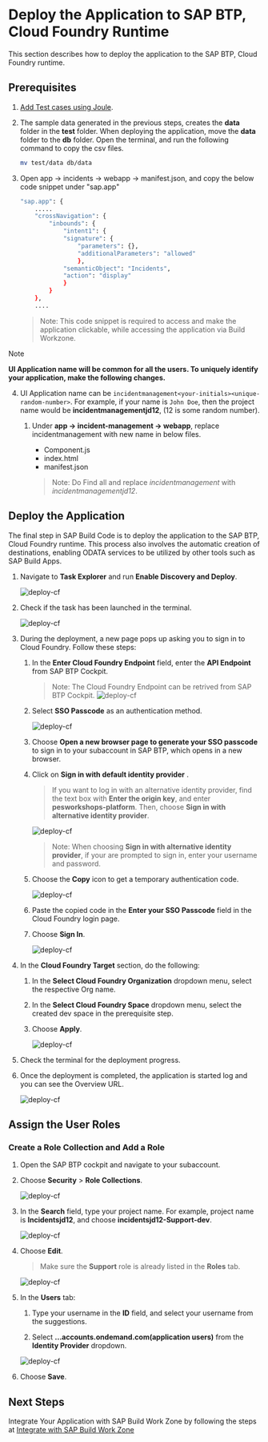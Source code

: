 # Deploy the Application to SAP BTP, Cloud Foundry Runtime

This section describes how to deploy the application to the SAP BTP, Cloud Foundry runtime.

## Prerequisites

1. [Add Test cases using Joule](./testcase.md).
 
2. The sample data generated in the previous steps, creates the **data** folder in the **test** folder. When deploying the application, move the **data** folder to the **db** folder. Open the terminal, and run the following command to copy the csv files.

    ```sh
    mv test/data db/data
    ```

3. Open app &rarr; incidents &rarr; webapp &rarr; manifest.json, and copy the below code snippet under "sap.app"

    ```sh
    "sap.app": {
        .....
        "crossNavigation": {
            "inbounds": {
                "intent1": {
                "signature": {
                    "parameters": {},
                    "additionalParameters": "allowed"
                    },
                "semanticObject": "Incidents",
                "action": "display"
                }
            }
        },
        ....
    ```

    > Note: This code snippet is required to access and make the application clickable, while accessing the application via Build Workzone.


> [!Note]
> **UI Application name will be common for all the users. To uniquely identify your application, make the following changes.**

4. UI Application name can be `incidentmanagement<your-initials><unique-random-number>`. For example, if your name is `John Doe`, then the project name would be **incidentmanagementjd12**, (12 is some random number). 

    1. Under **app -> incident-management -> webapp**, replace incidentmanagement with new name in below files.

        - Component.js
        - index.html
        - manifest.json

        > Note: Do Find all and replace *incidentmanagement* with *incidentmanagementjd12*. 


## Deploy the Application

The final step in SAP Build Code is to deploy the application to the SAP BTP, Cloud Foundry runtime. This process also involves the automatic creation of destinations, enabling ODATA services to be utilized by other tools such as SAP Build Apps.

1. Navigate to **Task Explorer** and run **Enable Discovery and Deploy**.

    ![deploy-cf](../images/deploy-cf/deploy_cf_enable.png)

2. Check if the task has been launched in the terminal.

    ![deploy-cf](../images/deploy-cf/deploy_cf_terminal.png)

3. During the deployment, a new page pops up asking you to sign in to Cloud Foundry. Follow these steps:

    1. In the **Enter Cloud Foundry Endpoint** field, enter the **API Endpoint** from SAP BTP Cockpit.

        > Note: The Cloud Foundry Endpoint can be retrived from SAP BTP Cockpit.
        ![deploy-cf](../images/deploy-cf/retrieve_endpoint.png) 

    2. Select **SSO Passcode** as an authentication method.

        ![deploy-cf](../images/deploy-cf/ssopasscode.png)

    3. Choose **Open a new browser page to generate your SSO passcode** to sign in to your subaccount in SAP BTP, which opens in a new browser.

    4. Click on **Sign in with default identity provider** .
    
        > If you want to log in with an alternative identity provider, find the text box with **Enter the origin key**, and enter **pesworkshops-platform**. Then, choose **Sign in with alternative identity provider**.

        ![deploy-cf](../images/deploy-cf/tenant_login.png)

        > Note: When choosing **Sign in with alternative identity provider**, if your are prompted to sign in, enter your username and password.

    5. Choose the **Copy** icon to get a temporary authentication code.

        ![deploy-cf](../images/deploy-cf/deploy_auth_code.png)
    
    6. Paste the copied code in the **Enter your SSO Passcode** field in the Cloud Foundry login page.

    7. Choose **Sign In**.

        ![deploy-cf](../images/deploy-cf/deploy_sign_in.png)

4. In the **Cloud Foundry Target** section, do the following:

    1. In the **Select Cloud Foundry Organization** dropdown menu, select the respective Org name.

    2. In the **Select Cloud Foundry Space** dropdown menu, select the created dev space in the prerequisite step. 

    3. Choose **Apply**.

        ![deploy-cf](../images/deploy-cf/cf_targets.png)

5. Check the terminal for the deployment progress. 

6. Once the deployment is completed, the application is started log and you can see the Overview URL.

    ![deploy-cf](../images/deploy-cf/deploy_completed.png)

## Assign the User Roles

### Create a Role Collection and Add a Role

1. Open the SAP BTP cockpit and navigate to your subaccount.

2. Choose **Security** > **Role Collections**.

    ![deploy-cf](../images/deploy-cf/role_create.png)

3. In the **Search** field, type your project name. For example, project name is **Incidentsjd12**, and choose **incidentsjd12-Support-dev**.

    ![deploy-cf](../images/deploy-cf/select_support_role.png)

4. Choose **Edit**.

    > Make sure the **Support** role is already listed in the **Roles** tab.

    ![deploy-cf](../images/deploy-cf/check_support.png)

5. In the **Users** tab:

    1. Type your username in the **ID** field, and select your username from the suggestions.

    2. Select **...accounts.ondemand.com(application users)** from the **Identity Provider** dropdown.

    ![deploy-cf](../images/deploy-cf/add_user.png)

6. Choose **Save**.

## Next Steps

Integrate Your Application with SAP Build Work Zone by following the steps at [Integrate with SAP Build Work Zone](integrate-workzone.md)
